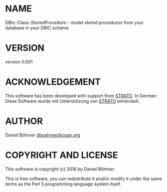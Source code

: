 # NAME

DBIx::Class::StoredProcedure - model stored procedures from your database in your DBIC schema

# VERSION

version 0.001

# ACKNOWLEDGEMENT

This software has been developed with support from [STRATO](https://www.strato.com/).
In German: Diese Software wurde mit Unterstützung von [STRATO](https://www.strato.de/) entwickelt.

# AUTHOR

Daniel Böhmer <dboehmer@cpan.org>

# COPYRIGHT AND LICENSE

This software is copyright (c) 2016 by Daniel Böhmer.

This is free software; you can redistribute it and/or modify it under
the same terms as the Perl 5 programming language system itself.
